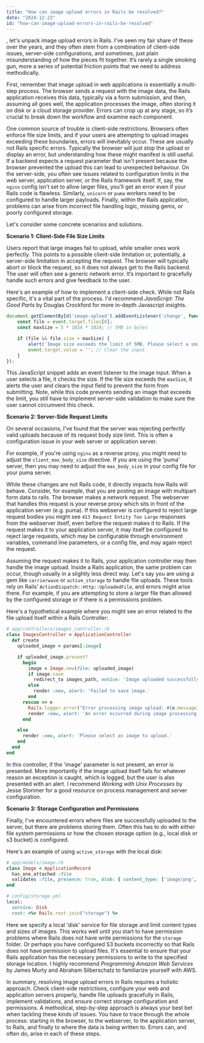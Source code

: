 ```yaml
---
title: "How can image upload errors in Rails be resolved?"
date: "2024-12-23"
id: "how-can-image-upload-errors-in-rails-be-resolved"
---
```


, let's unpack image upload errors in Rails. I've seen my fair share of these over the years, and they often stem from a combination of client-side issues, server-side configurations, and sometimes, just plain misunderstanding of how the pieces fit together. It’s rarely a single smoking gun, more a series of potential friction points that we need to address methodically.

First, remember that image upload in web applications is essentially a multi-step process. The browser sends a request with the image data, the Rails application receives this data, typically via a form submission, and then, assuming all goes well, the application processes the image, often storing it on disk or a cloud storage provider. Errors can crop up at any stage, so it’s crucial to break down the workflow and examine each component.

One common source of trouble is client-side restrictions. Browsers often enforce file size limits, and if your users are attempting to upload images exceeding these boundaries, errors will inevitably occur. These are usually not Rails specific errors. Typically the browser will just stop the upload or display an error, but understanding how these might manifest is still useful. If a backend expects a request parameter that isn't present because the browser prevented the upload this can lead to unexpected behaviour. On the server-side, you often see issues related to configuration limits in the web server, application server, or the Rails framework itself. If, say, the `nginx` config isn't set to allow larger files, you'll get an error even if your Rails code is flawless. Similarly, `unicorn` or `puma` workers need to be configured to handle larger payloads. Finally, within the Rails application, problems can arise from incorrect file handling logic, missing gems, or poorly configured storage.

Let's consider some concrete scenarios and solutions.

**Scenario 1: Client-Side File Size Limits**

Users report that large images fail to upload, while smaller ones work perfectly. This points to a possible client-side limitation or, potentially, a server-side limitation in accepting the request. The browser will typically abort or block the request, so it does not always get to the Rails backend. The user will often see a generic network error. It’s important to gracefully handle such errors and give feedback to the user.

Here's an example of how to implement a client-side check. While not Rails specific, it's a vital part of the process. I'd recommend *JavaScript: The Good Parts* by Douglas Crockford for more in-depth Javascript insights.

```javascript
document.getElementById('image-upload').addEventListener('change', function(event) {
    const file = event.target.files[0];
    const maxSize = 5 * 1024 * 1024; // 5MB in bytes

    if (file && file.size > maxSize) {
        alert('Image size exceeds the limit of 5MB. Please select a smaller image.');
        event.target.value = ''; // Clear the input
    }
});
```

This JavaScript snippet adds an event listener to the image input. When a user selects a file, it checks the size. If the file size exceeds the `maxSize`, it alerts the user and clears the input field to prevent the form from submitting. Note, while this code prevents sending an image that exceeds the limit, you still have to implement server-side validation to make sure the user cannot circumvent this check.

**Scenario 2: Server-Side Request Limits**

On several occasions, I've found that the server was rejecting perfectly valid uploads because of its request body size limit. This is often a configuration issue in your web server or application server.

For example, if you're using `nginx` as a reverse proxy, you might need to adjust the `client_max_body_size` directive. If you are using the 'puma' server, then you may need to adjust the `max_body_size` in your config file for your puma server.

While these changes are not Rails code, it directly impacts how Rails will behave. Consider, for example, that you are posting an image with multipart form data to rails. The browser makes a network request. The webserver that handles this request is your reverse proxy which sits in front of the application server (e.g. puma). If this webserver is configured to reject large request bodies you might see `413 Request Entity Too Large` responses from the webserver itself, even before the request makes it to Rails. If the request makes it to your application server, it may itself be configured to reject large requests, which may be configurable through environment variables, command line parameters, or a config file, and may again reject the request.

Assuming the request makes it to Rails, your application controller may then handle the image upload. Inside a Rails application, the same problem can occur, though usually in a slightly less direct way. Let's say you are using a gem like `carrierwave` or `active_storage` to handle file uploads. These tools rely on Rails’ `ActionDispatch::Http::UploadedFile`, and errors might arise there. For example, if you are attempting to store a larger file than allowed by the configured storage or if there is a permissions problem.

Here's a hypothetical example where you might see an error related to the file upload itself within a Rails Controller:

```ruby
# app/controllers/images_controller.rb
class ImagesController < ApplicationController
  def create
    uploaded_image = params[:image]

    if uploaded_image.present?
      begin
        image = Image.new(file: uploaded_image)
        if image.save
          redirect_to images_path, notice: 'Image uploaded successfully.'
        else
          render :new, alert: 'Failed to save image.'
        end
      rescue => e
        Rails.logger.error("Error processing image upload: #{e.message}")
        render :new, alert: 'An error occurred during image processing.'
      end

    else
      render :new, alert: 'Please select an image to upload.'
    end
  end
end

```

In this controller, if the 'image' parameter is not present, an error is presented. More importantly if the image upload itself fails for whatever reason an exception is caught, which is logged, but the user is also presented with an alert. I recommend *Working with Unix Processes* by Jesse Storimer for a good resource on process management and server configuration.

**Scenario 3: Storage Configuration and Permissions**

Finally, I've encountered errors where files are successfully uploaded to the server, but there are problems storing them. Often this has to do with either file system permissions or how the chosen storage option (e.g., local disk or s3 bucket) is configured.

Here's an example of using `active_storage` with the local disk:

```ruby
# app/models/image.rb
class Image < ApplicationRecord
  has_one_attached :file
  validates :file, presence: true, blob: { content_type: ['image/png', 'image/jpg', 'image/jpeg'], size_range: 0..5.megabytes }
end

```

```ruby
# config/storage.yml
local:
  service: Disk
  root: <%= Rails.root.join("storage") %>
```

Here we specify a local 'disk' service for file storage and limit content types and sizes of images. This works well until you start to have permission problems where Rails does not have write permissions for the `storage` folder. Or perhaps you have configured S3 buckets incorrectly so that Rails does not have permission to upload files. It's essential to ensure that your Rails application has the necessary permissions to write to the specified storage location. I highly recommend *Programming Amazon Web Services* by James Murty and Abraham Silberschatz to familiarize yourself with AWS.

In summary, resolving image upload errors in Rails requires a holistic approach. Check client-side restrictions, configure your web and application servers properly, handle file uploads gracefully in Rails, implement validations, and ensure correct storage configuration and permissions. A methodical, step-by-step approach is always your best bet when tackling these kinds of issues. You have to trace through the whole process: starting in the browser, to the webserver, to the application server, to Rails, and finally to where the data is being written to. Errors can, and often do, arise in each of these steps.
